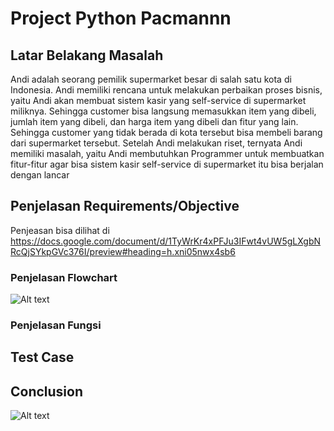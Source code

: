 # Project Python Pacmannn
## Latar Belakang Masalah
Andi adalah seorang pemilik supermarket besar di salah satu kota di Indonesia. Andi memiliki rencana untuk melakukan perbaikan proses bisnis, yaitu Andi akan membuat sistem kasir yang self-service di supermarket miliknya. Sehingga customer bisa langsung memasukkan item yang dibeli, jumlah item yang dibeli, dan harga item yang dibeli dan fitur yang lain. Sehingga customer yang tidak berada di kota tersebut bisa membeli barang dari supermarket tersebut. Setelah Andi melakukan riset, ternyata Andi memiliki masalah, yaitu Andi membutuhkan Programmer untuk membuatkan fitur-fitur agar bisa sistem kasir self-service di supermarket itu bisa berjalan dengan lancar
## Penjelasan Requirements/Objective
  Penjeasan bisa dilihat di https://docs.google.com/document/d/1TyWrKr4xPFJu3IFwt4vUW5gLXgbNRcQjSYkpGVc376I/preview#heading=h.xni05nwx4sb6
### Penjelasan Flowchart
  ![Alt text](https://github.com/RiyZ411/Pacmannn/blob/main/python.jpg)
### Penjelasan Fungsi
## Test Case
## Conclusion
![Alt text](https://github.com/RiyZ411/Pacmannn/blob/main/48b125df-5b78-4102-b3b8-c691291c0267.jpg)



